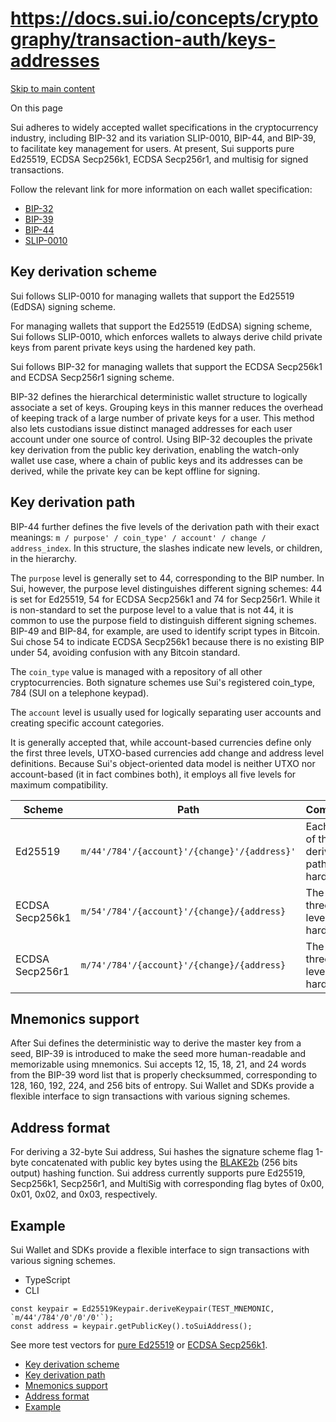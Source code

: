# https://docs.sui.io/concepts/cryptography/transaction-auth/keys-addresses

[Skip to main content](https://docs.sui.io/concepts/cryptography/transaction-auth/keys-addresses#__docusaurus_skipToContent_fallback)

On this page

Sui adheres to widely accepted wallet specifications in the cryptocurrency industry, including BIP-32 and its variation SLIP-0010, BIP-44, and BIP-39, to facilitate key management for users. At present, Sui supports pure Ed25519, ECDSA Secp256k1, ECDSA Secp256r1, and multisig for signed transactions.

Follow the relevant link for more information on each wallet specification:

- [BIP-32](https://github.com/bitcoin/bips/blob/master/bip-0032.mediawiki)
- [BIP-39](https://github.com/bitcoin/bips/blob/master/bip-0039.mediawiki)
- [BIP-44](https://github.com/bitcoin/bips/blob/master/bip-0044.mediawiki)
- [SLIP-0010](https://github.com/satoshilabs/slips/blob/master/slip-0010)

## Key derivation scheme [​](https://docs.sui.io/concepts/cryptography/transaction-auth/keys-addresses\#key-derivation-scheme "Direct link to Key derivation scheme")

Sui follows SLIP-0010 for managing wallets that support the Ed25519 (EdDSA) signing scheme.

For managing wallets that support the Ed25519 (EdDSA) signing scheme, Sui follows SLIP-0010, which enforces wallets to always derive child private keys from parent private keys using the hardened key path.

Sui follows BIP-32 for managing wallets that support the ECDSA Secp256k1 and ECDSA Secp256r1 signing scheme.

BIP-32 defines the hierarchical deterministic wallet structure to logically associate a set of keys. Grouping keys in this manner reduces the overhead of keeping track of a large number of private keys for a user. This method also lets custodians issue distinct managed addresses for each user account under one source of control. Using BIP-32 decouples the private key derivation from the public key derivation, enabling the watch-only wallet use case, where a chain of public keys and its addresses can be derived, while the private key can be kept offline for signing.

## Key derivation path [​](https://docs.sui.io/concepts/cryptography/transaction-auth/keys-addresses\#key-derivation-path "Direct link to Key derivation path")

BIP-44 further defines the five levels of the derivation path with their exact meanings:
`m / purpose' / coin_type' / account' / change / address_index`. In this structure, the slashes indicate new levels, or children, in the hierarchy.

The `purpose` level is generally set to 44, corresponding to the BIP number. In Sui, however, the purpose level distinguishes different signing schemes: 44 is set for Ed25519, 54 for ECDSA Secp256k1 and 74 for Secp256r1. While it is non-standard to set the purpose level to a value that is not 44, it is common to use the purpose field to distinguish different signing schemes. BIP-49 and BIP-84, for example, are used to identify script types in Bitcoin. Sui chose 54 to indicate ECDSA Secp256k1 because there is no existing BIP under 54, avoiding confusion with any Bitcoin standard.

The `coin_type` value is managed with a repository of all other cryptocurrencies. Both signature schemes use Sui's registered coin\_type, 784 (SUI on a telephone keypad).

The `account` level is usually used for logically separating user accounts and creating specific account categories.

It is generally accepted that, while account-based currencies define only the first three levels, UTXO-based currencies add change and address level definitions. Because Sui's object-oriented data model is neither UTXO nor account-based (it in fact combines both), it employs all five levels for maximum compatibility.

| Scheme | Path | Comments |
| --- | --- | --- |
| Ed25519 | `m/44'/784'/{account}'/{change}'/{address}'` | Each level of the derivation path is hardened. |
| ECDSA Secp256k1 | `m/54'/784'/{account}'/{change}/{address}` | The first three levels are hardened. |
| ECDSA Secp256r1 | `m/74'/784'/{account}'/{change}/{address}` | The first three levels are hardened. |

## Mnemonics support [​](https://docs.sui.io/concepts/cryptography/transaction-auth/keys-addresses\#mnemonics-support "Direct link to Mnemonics support")

After Sui defines the deterministic way to derive the master key from a seed, BIP-39 is introduced to make the seed more human-readable and memorizable using mnemonics. Sui accepts 12, 15, 18, 21, and 24 words from the BIP-39 word list that is properly checksummed, corresponding to 128, 160, 192, 224, and 256 bits of entropy. Sui Wallet and SDKs provide a flexible interface to sign transactions with various signing schemes.

## Address format [​](https://docs.sui.io/concepts/cryptography/transaction-auth/keys-addresses\#address-format "Direct link to Address format")

For deriving a 32-byte Sui address, Sui hashes the signature scheme flag 1-byte concatenated with public key bytes using the [BLAKE2b](https://www.blake2.net/) (256 bits output) hashing function. Sui address currently supports pure Ed25519, Secp256k1, Secp256r1, and MultiSig with corresponding flag bytes of 0x00, 0x01, 0x02, and 0x03, respectively.

## Example [​](https://docs.sui.io/concepts/cryptography/transaction-auth/keys-addresses\#example "Direct link to Example")

Sui Wallet and SDKs provide a flexible interface to sign transactions with various signing schemes.

- TypeScript
- CLI

```codeBlockLines_p187
const keypair = Ed25519Keypair.deriveKeypair(TEST_MNEMONIC, `m/44'/784'/0'/0'/0'`);
const address = keypair.getPublicKey().toSuiAddress();

```

See more test vectors for [pure Ed25519](https://github.com/MystenLabs/sui/blob/f3b5fdd73da64a0df65fb4323471512b0f57ec4d/sdk/typescript/test/unit/cryptography/ed25519-keypair.test.ts) or [ECDSA Secp256k1](https://github.com/MystenLabs/sui/blob/199f06d25ce85f0270a1a5a0396156bb2b83122c/sdk/typescript/test/unit/cryptography/secp256k1-keypair.test.ts).

- [Key derivation scheme](https://docs.sui.io/concepts/cryptography/transaction-auth/keys-addresses#key-derivation-scheme)
- [Key derivation path](https://docs.sui.io/concepts/cryptography/transaction-auth/keys-addresses#key-derivation-path)
- [Mnemonics support](https://docs.sui.io/concepts/cryptography/transaction-auth/keys-addresses#mnemonics-support)
- [Address format](https://docs.sui.io/concepts/cryptography/transaction-auth/keys-addresses#address-format)
- [Example](https://docs.sui.io/concepts/cryptography/transaction-auth/keys-addresses#example)